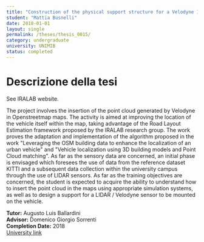 ```yaml
---
title: "Construction of the physical support structure for a Velodyne 16P and testing of its functionalities"
student: "Mattia Busnelli"
date: 2018-01-01
layout: single
permalink: /theses/thesis_0015/
category: undergraduate
university: UNIMIB
status: completed
---
```


# Descrizione della tesi
See IRALAB website.

The project involves the insertion of the point cloud generated by Velodyne in Openstreetmap maps. The activity is aimed at improving the location of the vehicle itself
within the map, taking advantage of the Road Layout Estimation framework proposed by the IRALAB research group. The work proves the adaptation and implementation of the algorithm proposed in the work "Leveraging the OSM building data to enhance the localization of an urban vehicle" and "Vehicle localization using 3D building models and Point Cloud matching". As far as the sensory data are concerned, an initial phase is envisaged which foresees the use of data from the reference dataset KITTI and a subsequent data collection within the university campus through the use of LIDAR sensors. As far as the training objectives are concerned, the student is expected to acquire the ability to understand how to insert the point cloud in the maps using appropriate simulation systems, as well as to design a support for a LIDAR / Velodyne sensor to be mounted on the vehicle.

**Tutor:** Augusto Luis Ballardini  
**Advisor:** Domenico Giorgio Sorrenti  
**Completion Date:** 2018  
[University link](https://ira.disco.unimib.it/people/ballardini-augusto-luis/)

